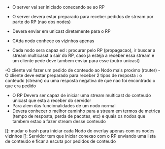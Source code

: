 - O server vai ser iniciado conecando se ao RP
- O server devera estar preparado para receber pedidos de stream por parte do RP (nao dos nodes)
- Devera enviar em unicast diretamente para o RP

- CAda nodo conhece os vizinhos apenas
- Cada nodo sera capaz ed : procurar pelo RP (propagacao), ir buscar a stream multicasst a sair do RP, caso ja esteja a receber essa stream e um cliente pede deve tambem enviar para esse (outro unicast)

-O cliente vai fazer um pedido de conteudo ao Nodo mais proximo (router)
-O cliente deve estar preparado para receber 2 tipos de resposta : o conteudo (stream) ou uma resposta negativa de que nao foi encontrado o que era pedido

- O RP Devera ser capaz de iniciar uma stream multicast do conteudo unicast que esta a receber do servidor
- Para alem das funcionalidades de um nodo normal
- Devera conhecer o melhor caminho para a stream em termos de metrica (tempo de resposta, perda de pacotes, etc) e quais os nodos que tambem estao a fazer stream desse conteudo


[]: mudar o bash para iniciar cada Nodo do overlay apenas com os nodes vizinhos
[]: Servidor tem que iniciar conexao com o RP enviando uma lista de conteudo e ficar a escuta por pedidos de conteudo